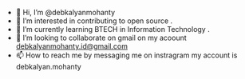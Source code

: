 - 👋 Hi, I’m @debkalyanmohanty
- 👀 I’m interested in contributing to open source .
- 🌱 I’m currently learning BTECH in Information Technology .
- 💞️ I’m looking to collaborate on gmail on my acoount debkalyanmohanty.id@gmail.com
- 📫 How to reach me  by messaging me on instragram my account is debkalyan.mohanty

<!---
debkalyanmohanty/debkalyanmohanty is a ✨ special ✨ repository because its `README.md` (this file) appears on your GitHub profile.
You can click the Preview link to take a look at your changes.
--->
